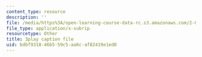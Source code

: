 ```yaml
---
content_type: resource
description: ''
file: /media/https%3A/open-learning-course-data-rc.s3.amazonaws.com/2-003sc-engineering-dynamics-fall-2011/bdbf931846b559c5aa6caf82419e1ed0_ZNVvYg1FOPk.vtt
file_type: application/x-subrip
resourcetype: Other
title: 3play caption file
uid: bdbf9318-46b5-59c5-aa6c-af82419e1ed0
---
```

